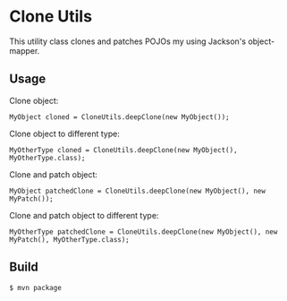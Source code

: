 # Clone Utils

This utility class clones and patches POJOs my using Jackson's object-mapper.

## Usage

Clone object:

```
MyObject cloned = CloneUtils.deepClone(new MyObject());
```

Clone object to different type:

```
MyOtherType cloned = CloneUtils.deepClone(new MyObject(), MyOtherType.class);
```

Clone and patch object:

```
MyObject patchedClone = CloneUtils.deepClone(new MyObject(), new MyPatch());
```

Clone and patch object to different type:

```
MyOtherType patchedClone = CloneUtils.deepClone(new MyObject(), new MyPatch(), MyOtherType.class);
```

## Build

```bash
$ mvn package
```
